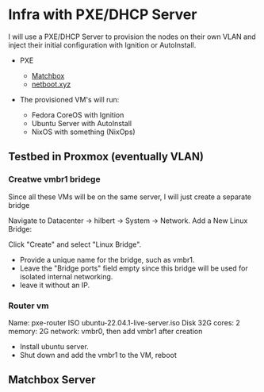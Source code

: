 # Infra with PXE/DHCP Server

I will use a PXE/DHCP Server to provision the nodes on their own VLAN and inject their initial configuration with Ignition or AutoInstall.

- PXE

  - [Matchbox](https://matchbox.psdn.io/)
  - [netboot.xyz](https://netboot.xyz/)

- The provisioned VM's will run:
  - Fedora CoreOS with Ignition
  - Ubuntu Server with AutoInstall
  - NixOS with something (NixOps)

## Testbed in Proxmox (eventually VLAN)

### Creatwe vmbr1 bridege

Since all these VMs will be on the same server, I will just create a separate bridge

Navigate to Datacenter -> hilbert -> System -> Network.
Add a New Linux Bridge:

Click "Create" and select "Linux Bridge".

- Provide a unique name for the bridge, such as vmbr1.
- Leave the "Bridge ports" field empty since this bridge will be used for isolated internal networking.
- leave it without an IP.

### Router vm

Name: pxe-router
ISO ubuntu-22.04.1-live-server.iso
Disk 32G
cores: 2
memory: 2G
network: vmbr0, then add vmbr1 after creation

- Install ubuntu server.
- Shut down and add the vmbr1 to the VM, reboot

## Matchbox Server
